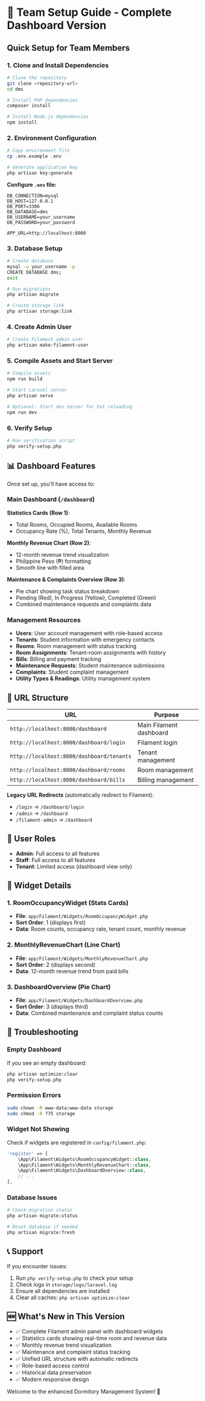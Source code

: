 # 🚀 Team Setup Guide - Complete Dashboard Version

## Quick Setup for Team Members

### 1. Clone and Install Dependencies
```bash
# Clone the repository
git clone <repository-url>
cd dms

# Install PHP dependencies
composer install

# Install Node.js dependencies
npm install
```

### 2. Environment Configuration
```bash
# Copy environment file
cp .env.example .env

# Generate application key
php artisan key:generate
```

**Configure `.env` file:**
```env
DB_CONNECTION=mysql
DB_HOST=127.0.0.1
DB_PORT=3306
DB_DATABASE=dms
DB_USERNAME=your_username
DB_PASSWORD=your_password

APP_URL=http://localhost:8000
```

### 3. Database Setup
```bash
# Create database
mysql -u your_username -p
CREATE DATABASE dms;
exit

# Run migrations
php artisan migrate

# Create storage link
php artisan storage:link
```

### 4. Create Admin User
```bash
# Create Filament admin user
php artisan make:filament-user
```

### 5. Compile Assets and Start Server
```bash
# Compile assets
npm run build

# Start Laravel server
php artisan serve

# Optional: Start dev server for hot reloading
npm run dev
```

### 6. Verify Setup
```bash
# Run verification script
php verify-setup.php
```

## 📊 Dashboard Features

Once set up, you'll have access to:

### Main Dashboard (`/dashboard`)

**Statistics Cards (Row 1)**:
- Total Rooms, Occupied Rooms, Available Rooms
- Occupancy Rate (%), Total Tenants, Monthly Revenue

**Monthly Revenue Chart (Row 2)**:
- 12-month revenue trend visualization
- Philippine Peso (₱) formatting
- Smooth line with filled area

**Maintenance & Complaints Overview (Row 3)**:
- Pie chart showing task status breakdown
- Pending (Red), In Progress (Yellow), Completed (Green)
- Combined maintenance requests and complaints data

### Management Resources
- **Users**: User account management with role-based access
- **Tenants**: Student information with emergency contacts
- **Rooms**: Room management with status tracking
- **Room Assignments**: Tenant-room assignments with history
- **Bills**: Billing and payment tracking
- **Maintenance Requests**: Student maintenance submissions
- **Complaints**: Student complaint management
- **Utility Types & Readings**: Utility management system

## 🎯 URL Structure

| URL | Purpose |
|-----|----------|
| `http://localhost:8000/dashboard` | Main Filament dashboard |
| `http://localhost:8000/dashboard/login` | Filament login |
| `http://localhost:8000/dashboard/tenants` | Tenant management |
| `http://localhost:8000/dashboard/rooms` | Room management |
| `http://localhost:8000/dashboard/bills` | Billing management |

**Legacy URL Redirects** (automatically redirect to Filament):
- `/login` → `/dashboard/login`
- `/admin` → `/dashboard`
- `/filament-admin` → `/dashboard`

## 🔐 User Roles

- **Admin**: Full access to all features
- **Staff**: Full access to all features  
- **Tenant**: Limited access (dashboard view only)

## 🎨 Widget Details

### 1. RoomOccupancyWidget (Stats Cards)
- **File**: `app/Filament/Widgets/RoomOccupancyWidget.php`
- **Sort Order**: 1 (displays first)
- **Data**: Room counts, occupancy rate, tenant count, monthly revenue

### 2. MonthlyRevenueChart (Line Chart)
- **File**: `app/Filament/Widgets/MonthlyRevenueChart.php`
- **Sort Order**: 2 (displays second)
- **Data**: 12-month revenue trend from paid bills

### 3. DashboardOverview (Pie Chart)
- **File**: `app/Filament/Widgets/DashboardOverview.php`
- **Sort Order**: 3 (displays third)
- **Data**: Combined maintenance and complaint status counts

## 🚨 Troubleshooting

### Empty Dashboard
If you see an empty dashboard:
```bash
php artisan optimize:clear
php verify-setup.php
```

### Permission Errors
```bash
sudo chown -R www-data:www-data storage
sudo chmod -R 775 storage
```

### Widget Not Showing
Check if widgets are registered in `config/filament.php`:
```php
'register' => [
    \App\Filament\Widgets\RoomOccupancyWidget::class,
    \App\Filament\Widgets\MonthlyRevenueChart::class,
    \App\Filament\Widgets\DashboardOverview::class,
    // ...
],
```

### Database Issues
```bash
# Check migration status
php artisan migrate:status

# Reset database if needed
php artisan migrate:fresh
```

## 📞 Support

If you encounter issues:
1. Run `php verify-setup.php` to check your setup
2. Check logs in `storage/logs/laravel.log`
3. Ensure all dependencies are installed
4. Clear all caches: `php artisan optimize:clear`

## 🆕 What's New in This Version

- ✅ Complete Filament admin panel with dashboard widgets
- ✅ Statistics cards showing real-time room and revenue data
- ✅ Monthly revenue trend visualization
- ✅ Maintenance and complaint status tracking
- ✅ Unified URL structure with automatic redirects
- ✅ Role-based access control
- ✅ Historical data preservation
- ✅ Modern responsive design

Welcome to the enhanced Dormitory Management System! 🎉